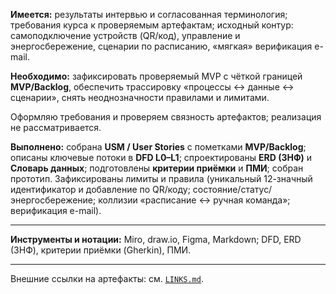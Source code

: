 **Имеется:** результаты интервью и согласованная терминология; требования курса к проверяемым артефактам; исходный контур: самоподключение устройств (QR/код), управление и энергосбережение, сценарии по расписанию, «мягкая» верификация e-mail.

**Необходимо:** зафиксировать проверяемый MVP с чёткой границей **MVP/Backlog**, обеспечить трассировку «процессы ↔ данные ↔ сценарии», снять неоднозначности правилами и лимитами.

Оформляю требования и проверяем связность артефактов; реализация не рассматривается.

**Выполнено:** собрана **USM / User Stories** с пометками **MVP/Backlog**; описаны ключевые потоки в **DFD L0–L1**; спроектированы **ERD (3НФ)** и **Словарь данных**; подготовлены **критерии приёмки** и **ПМИ**; собран прототип. Зафиксированы лимиты и правила (уникальный 12-значный идентификатор и добавление по QR/коду; состояние/статус/энергосбережение; коллизии «расписание ↔ ручная команда»; верификация e-mail).

---

**Инструменты и нотации:** Miro, draw.io, Figma, Markdown; DFD, ERD (3НФ), критерии приёмки (Gherkin), ПМИ.

---

Внешние ссылки на артефакты: см. [`LINKS.md`](LINKS.md).
